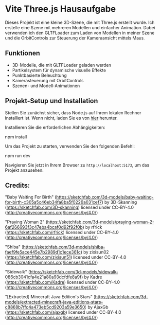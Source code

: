 # Vite Three.js Hausaufgabe

Dieses Projekt ist eine kleine 3D-Szene, die mit Three.js erstellt wurde. Ich erstelle eine Szene mit mehreren Modellen und einfacher Animation. Dabei verwenden ich den GLTFLoader zum Laden von Modellen in meiner Szene und die OrbitControls zur Steuerung der Kameraansicht mittels Maus. 

## Funktionen
* 3D-Modelle, die mit GLTFLoader geladen werden
* Partikelsystem für dynamische visuelle Effekte
* Punktbasierte Beleuchtung
* Kamerasteuerung mit OrbitControls
* Szenen- und Modell-Animationen

## Projekt-Setup und Installation

Stellen Sie zunächst sicher, dass Node.js auf Ihrem lokalen Rechner installiert ist. Wenn nicht, laden Sie es von [hier](https://nodejs.org/en/download/) herunter.

Installieren Sie die erforderlichen Abhängigkeiten:

npm install

Um das Projekt zu starten, verwenden Sie den folgenden Befehl:

npm run dev

Navigieren Sie jetzt in Ihrem Browser zu `http://localhost:5173`, um das Projekt anzusehen.

## Credits:

"Baby Waiting For Birth" (https://sketchfab.com/3d-models/baby-waiting-for-birth-c305a5c46eb34fa8ba5f0226a031cef7) by 3D-Skanning (https://sketchfab.com/3D-skanning) licensed under CC-BY-4.0 (http://creativecommons.org/licenses/by/4.0/)

"Praying Woman 2" (https://sketchfab.com/3d-models/praying-woman-2-6af266693f3c47eba4bcaf0d92f92f0b) by rfrick (https://sketchfab.com/rfrick) licensed under CC-BY-4.0 (http://creativecommons.org/licenses/by/4.0/)

"Shiba" (https://sketchfab.com/3d-models/shiba-faef9fe5ace445e7b2989d1c1ece361c) by zixisun02 (https://sketchfab.com/zixisun51) licensed under CC-BY-4.0 (http://creativecommons.org/licenses/by/4.0/)

"Sidewalk" (https://sketchfab.com/3d-models/sidewalk-086cb3041cfa4e21a80a93dcfdfe8a9f) by Kadre (https://sketchfab.com/Kadre) licensed under CC-BY-4.0 (http://creativecommons.org/licenses/by/4.0/)

"[Extracted] Minecraft Java Edition's Stars" (https://sketchfab.com/3d-models/extracted-minecraft-java-editions-stars-c8868b7ffc4a473eb5cd9203a59e3650) by AjaxGb (https://sketchfab.com/ajaxgb) licensed under CC-BY-4.0 (http://creativecommons.org/licenses/by/4.0/)